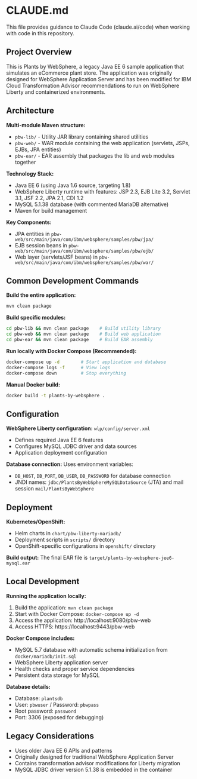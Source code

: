 # CLAUDE.md

This file provides guidance to Claude Code (claude.ai/code) when working with code in this repository.

## Project Overview

This is Plants by WebSphere, a legacy Java EE 6 sample application that simulates an eCommerce plant store. The application was originally designed for WebSphere Application Server and has been modified for IBM Cloud Transformation Advisor recommendations to run on WebSphere Liberty and containerized environments.

## Architecture

**Multi-module Maven structure:**
- `pbw-lib/` - Utility JAR library containing shared utilities
- `pbw-web/` - WAR module containing the web application (servlets, JSPs, EJBs, JPA entities)
- `pbw-ear/` - EAR assembly that packages the lib and web modules together

**Technology Stack:**
- Java EE 6 (using Java 1.6 source, targeting 1.8)
- WebSphere Liberty runtime with features: JSP 2.3, EJB Lite 3.2, Servlet 3.1, JSF 2.2, JPA 2.1, CDI 1.2
- MySQL 5.1.38 database (with commented MariaDB alternative)
- Maven for build management

**Key Components:**
- JPA entities in `pbw-web/src/main/java/com/ibm/websphere/samples/pbw/jpa/`
- EJB session beans in `pbw-web/src/main/java/com/ibm/websphere/samples/pbw/ejb/`
- Web layer (servlets/JSF beans) in `pbw-web/src/main/java/com/ibm/websphere/samples/pbw/war/`

## Common Development Commands

**Build the entire application:**
```bash
mvn clean package
```

**Build specific modules:**
```bash
cd pbw-lib && mvn clean package    # Build utility library
cd pbw-web && mvn clean package    # Build web application
cd pbw-ear && mvn clean package    # Build EAR assembly
```

**Run locally with Docker Compose (Recommended):**
```bash
docker-compose up -d        # Start application and database
docker-compose logs -f      # View logs
docker-compose down         # Stop everything
```

**Manual Docker build:**
```bash
docker build -t plants-by-websphere .
```

## Configuration

**WebSphere Liberty configuration:** `wlp/config/server.xml`
- Defines required Java EE 6 features
- Configures MySQL JDBC driver and data sources
- Application deployment configuration

**Database connection:** Uses environment variables:
- `DB_HOST`, `DB_PORT`, `DB_USER`, `DB_PASSWORD` for database connection
- JNDI names: `jdbc/PlantsByWebSphereMySQLDataSource` (JTA) and mail session `mail/PlantsByWebSphere`

## Deployment

**Kubernetes/OpenShift:**
- Helm charts in `chart/pbw-liberty-mariadb/`
- Deployment scripts in `scripts/` directory
- OpenShift-specific configurations in `openshift/` directory

**Build output:** The final EAR file is `target/plants-by-websphere-jee6-mysql.ear`

## Local Development

**Running the application locally:**
1. Build the application: `mvn clean package`
2. Start with Docker Compose: `docker-compose up -d`
3. Access the application: http://localhost:9080/pbw-web
4. Access HTTPS: https://localhost:9443/pbw-web

**Docker Compose includes:**
- MySQL 5.7 database with automatic schema initialization from `docker/mariadb/init.sql`
- WebSphere Liberty application server
- Health checks and proper service dependencies
- Persistent data storage for MySQL

**Database details:**
- Database: `plantsdb`
- User: `pbwuser` / Password: `pbwpass`
- Root password: `password`
- Port: 3306 (exposed for debugging)

## Legacy Considerations

- Uses older Java EE 6 APIs and patterns
- Originally designed for traditional WebSphere Application Server
- Contains transformation advisor modifications for Liberty migration
- MySQL JDBC driver version 5.1.38 is embedded in the container